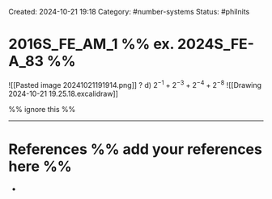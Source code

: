Created: 2024-10-21 19:18
Category: #number-systems
Status: #philnits



# 2016S_FE_AM_1 %% ex. 2024S_FE-A_83 %%

![[Pasted image 20241021191914.png]]
?
d) $2^{-1}+2^{-3}+2^{-4}+2^{-8}$
![[Drawing 2024-10-21 19.25.18.excalidraw]]




%% ignore this %%
<!--SR:!2025-03-17,4,190-->
---









# References %% add your references here %%
- 